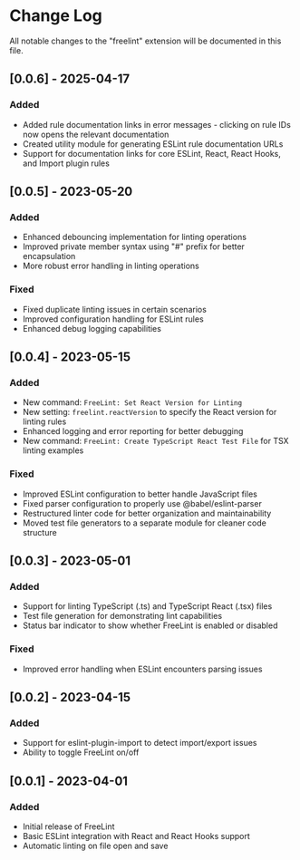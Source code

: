 # Change Log

All notable changes to the "freelint" extension will be documented in this file.

## [0.0.6] - 2025-04-17

### Added
- Added rule documentation links in error messages - clicking on rule IDs now opens the relevant documentation
- Created utility module for generating ESLint rule documentation URLs
- Support for documentation links for core ESLint, React, React Hooks, and Import plugin rules

## [0.0.5] - 2023-05-20

### Added
- Enhanced debouncing implementation for linting operations
- Improved private member syntax using "#" prefix for better encapsulation
- More robust error handling in linting operations

### Fixed
- Fixed duplicate linting issues in certain scenarios
- Improved configuration handling for ESLint rules
- Enhanced debug logging capabilities

## [0.0.4] - 2023-05-15

### Added
- New command: `FreeLint: Set React Version for Linting`
- New setting: `freelint.reactVersion` to specify the React version for linting rules
- Enhanced logging and error reporting for better debugging
- New command: `FreeLint: Create TypeScript React Test File` for TSX linting examples

### Fixed
- Improved ESLint configuration to better handle JavaScript files
- Fixed parser configuration to properly use @babel/eslint-parser
- Restructured linter code for better organization and maintainability
- Moved test file generators to a separate module for cleaner code structure

## [0.0.3] - 2023-05-01

### Added
- Support for linting TypeScript (.ts) and TypeScript React (.tsx) files
- Test file generation for demonstrating lint capabilities
- Status bar indicator to show whether FreeLint is enabled or disabled

### Fixed
- Improved error handling when ESLint encounters parsing issues

## [0.0.2] - 2023-04-15

### Added
- Support for eslint-plugin-import to detect import/export issues
- Ability to toggle FreeLint on/off

## [0.0.1] - 2023-04-01

### Added
- Initial release of FreeLint
- Basic ESLint integration with React and React Hooks support
- Automatic linting on file open and save
